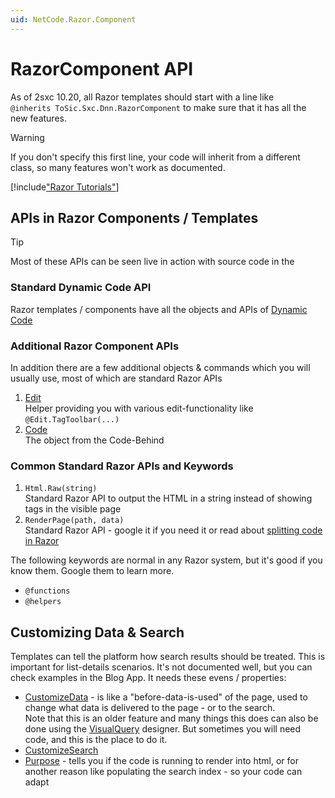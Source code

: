 ```yaml
---
uid: NetCode.Razor.Component
---
```

# RazorComponent API

As of 2sxc 10.20, all Razor templates should start with a line like  
`@inherits ToSic.Sxc.Dnn.RazorComponent` 
to make sure that it has all the new features. 

> [!WARNING]
> If you don't specify this first line, your code will inherit from a different class,
> so many features won't work as documented. 


[!include["Razor Tutorials"](~/shared/tutorials/razor.md)]


## APIs in Razor Components / Templates

> [!TIP]
> Most of these APIs can be seen live in action with source code in the [](xref:Tut.Razor.Home)

### Standard Dynamic Code API

Razor templates / components have all the objects and APIs of [Dynamic Code](xref:NetCode.DynamicCode.Index)


### Additional Razor Component APIs

In addition there are a few additional objects & commands which you will usually use, most of which are standard Razor APIs

1. [Edit](xref:NetCode.Razor.Edit)  
    Helper providing you with various edit-functionality like `@Edit.TagToolbar(...)`
1. [Code](xref:NetCode.Razor.CodeBehind)  
    The object from the Code-Behind

### Common Standard Razor APIs and Keywords

1. `Html.Raw(string)`  
    Standard Razor API to output the HTML in a string instead of showing tags in the visible page
1. `RenderPage(path, data)`  
    Standard Razor API - google it if you need it or read about [splitting code in Razor](xref:NetCode.Razor.OrganizeCode)

The following keywords are normal in any Razor system, but it's good if you know them. Google them to learn more. 

* `@functions`
* `@helpers`

## Customizing Data & Search

Templates can tell the platform how search results should be treated. This is important for list-details scenarios. It's not documented well, but you can check examples in the Blog App. It needs these evens / properties:

* [CustomizeData](xref:NetCode.Razor.CustomizeData) - is like a "before-data-is-used" of the page, used to change what data is delivered to the page - or to the search.  
  Note that this is an older feature and many things this does can also be done using the [VisualQuery](xref:Basics.Query.VisualQuery.Index) designer. But sometimes you will need code, and this is the place to do it.
* [CustomizeSearch](xref:NetCode.Razor.CustomizeSearch)
* [Purpose](xref:NetCode.Razor.Purpose) - tells you if the code is running to render into html, or for another reason like populating the search index - so your code can adapt

